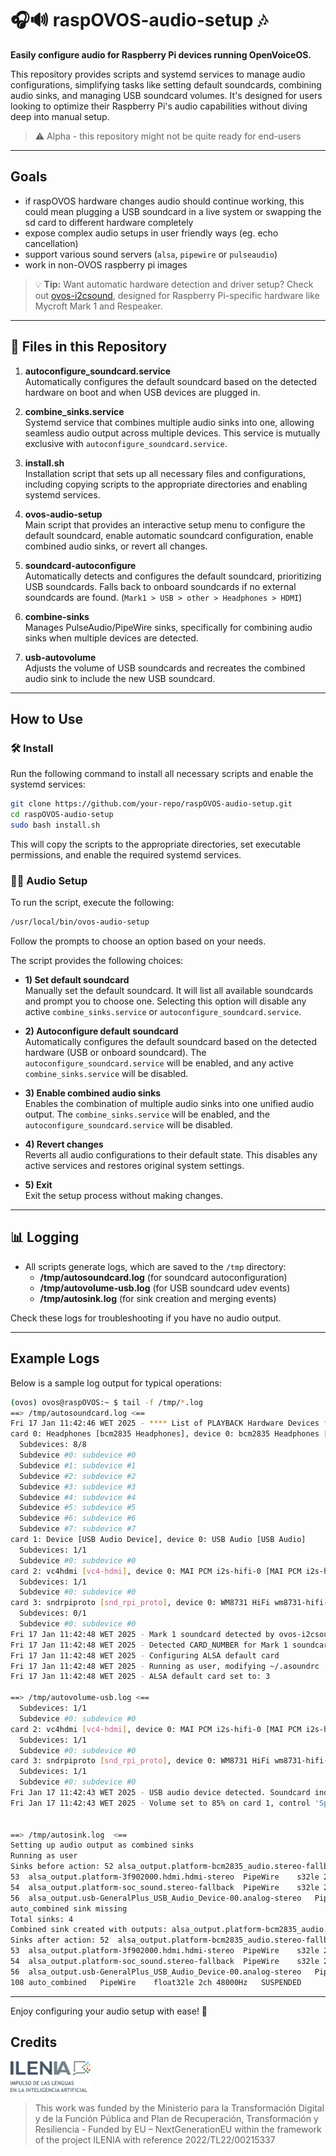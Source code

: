# 🎧🔊 raspOVOS-audio-setup 🎶

**Easily configure audio for Raspberry Pi devices running OpenVoiceOS.**  

This repository provides scripts and systemd services to manage audio configurations, simplifying tasks like setting default soundcards, combining audio sinks, and managing USB soundcard volumes. It's designed for users looking to optimize their Raspberry Pi's audio capabilities without diving deep into manual setup.  


> ⚠️ Alpha - this repository might not be quite ready for end-users

---

## Goals

- if raspOVOS hardware changes audio should continue working, this could mean plugging a USB soundcard in a live system or swapping the sd card to different hardware completely
- expose complex audio setups in user friendly ways (eg. echo cancellation)
- support various sound servers (`alsa`, `pipewire` or `pulseaudio`)
- work in non-OVOS raspberry pi images

> 💡 **Tip:** Want automatic hardware detection and driver setup? Check out [ovos-i2csound](https://github.com/OpenVoiceOS/ovos-i2csound), designed for Raspberry Pi-specific hardware like Mycroft Mark 1 and Respeaker.

---

## 📂 Files in this Repository

1. **autoconfigure_soundcard.service**  
   Automatically configures the default soundcard based on the detected hardware on boot and when USB devices are plugged in.  

2. **combine_sinks.service**  
   Systemd service that combines multiple audio sinks into one, allowing seamless audio output across multiple devices. This service is mutually exclusive with `autoconfigure_soundcard.service`. 

3. **install.sh**  
   Installation script that sets up all necessary files and configurations, including copying scripts to the appropriate directories and enabling systemd services. 

4. **ovos-audio-setup**  
   Main script that provides an interactive setup menu to configure the default soundcard, enable automatic soundcard configuration, enable combined audio sinks, or revert all changes.

5. **soundcard-autoconfigure**  
   Automatically detects and configures the default soundcard, prioritizing USB soundcards. Falls back to onboard soundcards if no external soundcards are found. (`Mark1 > USB > other > Headphones > HDMI`)

6. **combine-sinks**  
   Manages PulseAudio/PipeWire sinks, specifically for combining audio sinks when multiple devices are detected. 

7. **usb-autovolume**  
   Adjusts the volume of USB soundcards and recreates the combined audio sink to include the new USB soundcard.

---

## How to Use

### 🛠️ Install

Run the following command to install all necessary scripts and enable the systemd services:

```bash
git clone https://github.com/your-repo/raspOVOS-audio-setup.git
cd raspOVOS-audio-setup
sudo bash install.sh
```

This will copy the scripts to the appropriate directories, set executable permissions, and enable the required systemd services. 

### 🔧🎵 Audio Setup

To run the script, execute the following:

```bash
/usr/local/bin/ovos-audio-setup
```

Follow the prompts to choose an option based on your needs.  

The script provides the following choices:

- **1) Set default soundcard**  
   Manually set the default soundcard. It will list all available soundcards and prompt you to choose one. Selecting this option will disable any active `combine_sinks.service` or `autoconfigure_soundcard.service`.  

- **2) Autoconfigure default soundcard**  
   Automatically configures the default soundcard based on the detected hardware (USB or onboard soundcard). The `autoconfigure_soundcard.service` will be enabled, and any active `combine_sinks.service` will be disabled.  

- **3) Enable combined audio sinks**  
   Enables the combination of multiple audio sinks into one unified audio output. The `combine_sinks.service` will be enabled, and the `autoconfigure_soundcard.service` will be disabled.  

- **4) Revert changes**  
   Reverts all audio configurations to their default state. This disables any active services and restores original system settings.  

- **5) Exit**  
   Exit the setup process without making changes.  

---

## 📊 Logging

- All scripts generate logs, which are saved to the `/tmp` directory:
  - **/tmp/autosoundcard.log** (for soundcard autoconfiguration)
  - **/tmp/autovolume-usb.log** (for USB soundcard udev events)
  - **/tmp/autosink.log** (for sink creation and merging events)

Check these logs for troubleshooting if you have no audio output.  

---

## Example Logs

Below is a sample log output for typical operations:  

```bash
(ovos) ovos@raspOVOS:~ $ tail -f /tmp/*.log
==> /tmp/autosoundcard.log <==
Fri 17 Jan 11:42:46 WET 2025 - **** List of PLAYBACK Hardware Devices ****
card 0: Headphones [bcm2835 Headphones], device 0: bcm2835 Headphones [bcm2835 Headphones]
  Subdevices: 8/8
  Subdevice #0: subdevice #0
  Subdevice #1: subdevice #1
  Subdevice #2: subdevice #2
  Subdevice #3: subdevice #3
  Subdevice #4: subdevice #4
  Subdevice #5: subdevice #5
  Subdevice #6: subdevice #6
  Subdevice #7: subdevice #7
card 1: Device [USB Audio Device], device 0: USB Audio [USB Audio]
  Subdevices: 1/1
  Subdevice #0: subdevice #0
card 2: vc4hdmi [vc4-hdmi], device 0: MAI PCM i2s-hifi-0 [MAI PCM i2s-hifi-0]
  Subdevices: 1/1
  Subdevice #0: subdevice #0
card 3: sndrpiproto [snd_rpi_proto], device 0: WM8731 HiFi wm8731-hifi-0 [WM8731 HiFi wm8731-hifi-0]
  Subdevices: 0/1
  Subdevice #0: subdevice #0
Fri 17 Jan 11:42:48 WET 2025 - Mark 1 soundcard detected by ovos-i2csound.
Fri 17 Jan 11:42:48 WET 2025 - Detected CARD_NUMBER for Mark 1 soundcard: 3
Fri 17 Jan 11:42:48 WET 2025 - Configuring ALSA default card
Fri 17 Jan 11:42:48 WET 2025 - Running as user, modifying ~/.asoundrc
Fri 17 Jan 11:42:48 WET 2025 - ALSA default card set to: 3

==> /tmp/autovolume-usb.log <==
  Subdevices: 1/1
  Subdevice #0: subdevice #0
card 2: vc4hdmi [vc4-hdmi], device 0: MAI PCM i2s-hifi-0 [MAI PCM i2s-hifi-0]
  Subdevices: 1/1
  Subdevice #0: subdevice #0
card 3: sndrpiproto [snd_rpi_proto], device 0: WM8731 HiFi wm8731-hifi-0 [WM8731 HiFi wm8731-hifi-0]
  Subdevices: 1/1
  Subdevice #0: subdevice #0
Fri Jan 17 11:42:43 WET 2025 - USB audio device detected. Soundcard index: 1
Fri Jan 17 11:42:43 WET 2025 - Volume set to 85% on card 1, control 'Speaker'


==> /tmp/autosink.log  <==
Setting up audio output as combined sinks
Running as user
Sinks before action: 52	alsa_output.platform-bcm2835_audio.stereo-fallback	PipeWire	s16le 2ch 48000Hz	SUSPENDED
53	alsa_output.platform-3f902000.hdmi.hdmi-stereo	PipeWire	s32le 2ch 48000Hz	SUSPENDED
54	alsa_output.platform-soc_sound.stereo-fallback	PipeWire	s32le 2ch 48000Hz	RUNNING
56	alsa_output.usb-GeneralPlus_USB_Audio_Device-00.analog-stereo	PipeWire	s16le 2ch 48000Hz	SUSPENDED
auto_combined sink missing
Total sinks: 4
Combined sink created with outputs: alsa_output.platform-bcm2835_audio.stereo-fallback,alsa_output.platform-3f902000.hdmi.hdmi-stereo,alsa_output.platform-soc_sound.stereo-fallback,alsa_output.usb-GeneralPlus_USB_Audio_Device-00.analog-stereo (module ID: 536870916)
Sinks after action: 52	alsa_output.platform-bcm2835_audio.stereo-fallback	PipeWire	s16le 2ch 48000Hz	SUSPENDED
53	alsa_output.platform-3f902000.hdmi.hdmi-stereo	PipeWire	s32le 2ch 48000Hz	SUSPENDED
54	alsa_output.platform-soc_sound.stereo-fallback	PipeWire	s32le 2ch 48000Hz	RUNNING
56	alsa_output.usb-GeneralPlus_USB_Audio_Device-00.analog-stereo	PipeWire	s16le 2ch 48000Hz	SUSPENDED
108	auto_combined	PipeWire	float32le 2ch 48000Hz	SUSPENDED

```

---

Enjoy configuring your audio setup with ease! 🎉

## Credits

<img src="img.png" width="128"/>

> This work was funded by the Ministerio para la Transformación Digital y de la Función Pública and Plan de
> Recuperación, Transformación y Resiliencia - Funded by EU – NextGenerationEU within the framework of the project
> ILENIA
> with reference 2022/TL22/00215337
